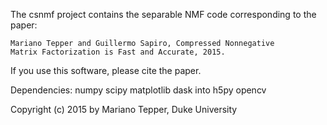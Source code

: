 The csnmf project contains the separable NMF code corresponding to the paper:

    Mariano Tepper and Guillermo Sapiro, Compressed Nonnegative
    Matrix Factorization is Fast and Accurate, 2015.

If you use this software, please cite the paper.

Dependencies:
numpy
scipy
matplotlib
dask
into
h5py
opencv

Copyright (c) 2015 by Mariano Tepper, Duke University
